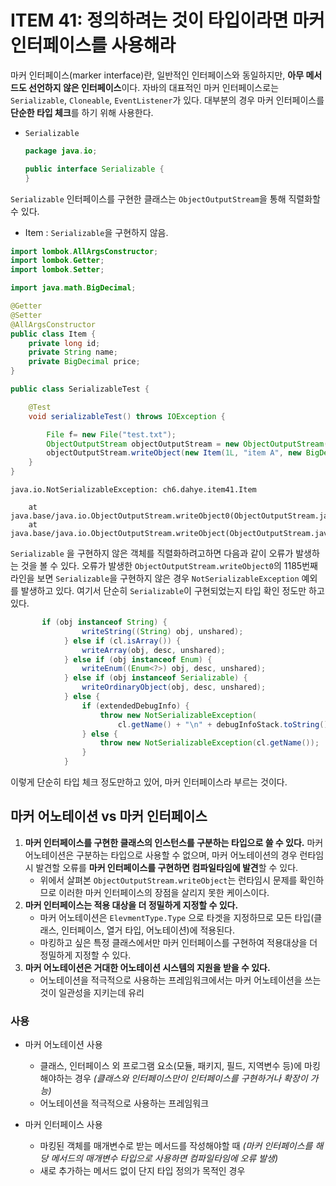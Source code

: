 # ITEM 41: 정의하려는 것이 타입이라면 마커 인터페이스를 사용해라

마커 인터페이스(marker interface)란, 일반적인 인터페이스와  동일하지만, **아무 메서드도 선언하지 않은 인터페이스**이다. 자바의 대표적인 마커 인터페이스로는 `Serializable`, `Cloneable`, `EventListener`가 있다. 
대부분의 경우 마커 인터페이스를 **단순한 타입 체크**를 하기 위해 사용한다.

- `Serializable`

    ```java
    package java.io;
    
    public interface Serializable {
    }
    ```

`Serializable` 인터페이스를 구현한 클래스는 `ObjectOutputStream`을 통해 직렬화할 수 있다.

- Item : `Serializable`을 구현하지 않음.

```java
import lombok.AllArgsConstructor;
import lombok.Getter;
import lombok.Setter;

import java.math.BigDecimal;

@Getter
@Setter
@AllArgsConstructor
public class Item {
    private long id;
    private String name;
    private BigDecimal price;
}
```

```java
public class SerializableTest {

    @Test
    void serializableTest() throws IOException {

        File f= new File("test.txt");
        ObjectOutputStream objectOutputStream = new ObjectOutputStream(new FileOutputStream(f));
        objectOutputStream.writeObject(new Item(1L, "item A", new BigDecimal(30000)));
    }
}
```

```
java.io.NotSerializableException: ch6.dahye.item41.Item

    at java.base/java.io.ObjectOutputStream.writeObject0(ObjectOutputStream.java:1185)
    at java.base/java.io.ObjectOutputStream.writeObject(ObjectOutputStream.java:349)
```

`Serializable` 을 구현하지 않은 객체를 직렬화하려고하면 다음과 같이 오류가 발생하는 것을 볼 수 있다. 오류가 발생한 `ObjectOutputStream.writeObject0`의 1185번째 라인을 보면 `Serializable`을 구현하지 않은 경우 `NotSerializableException` 예외를 발생하고 있다. 여기서 단순히 `Serializable`이 구현되었는지 타입 확인 정도만 하고 있다.

```java
       if (obj instanceof String) {
                writeString((String) obj, unshared);
            } else if (cl.isArray()) {
                writeArray(obj, desc, unshared);
            } else if (obj instanceof Enum) {
                writeEnum((Enum<?>) obj, desc, unshared);
            } else if (obj instanceof Serializable) {
                writeOrdinaryObject(obj, desc, unshared);
            } else {
                if (extendedDebugInfo) {
                    throw new NotSerializableException(
                        cl.getName() + "\n" + debugInfoStack.toString());
                } else {
                    throw new NotSerializableException(cl.getName());
                }
            }
```

이렇게 단순히 타입 체크 정도만하고 있어, 마커 인터페이스라 부르는 것이다.

## 마커 어노테이션 vs 마커 인터페이스

1. **마커 인터페이스를 구현한 클래스의 인스턴스를 구분하는 타입으로 쓸 수 있다.** 마커 어노테이션은 구분하는 타입으로 사용할 수 없으며, 마커 어노테이션의 경우 런타임시 발견할 오류를 **마커 인터페이스를 구현하면 컴파일타임에 발견**할 수 있다.
    - 위에서 살펴본 `ObjectOutputStream.writeObject`는 런타임시 문제를 확인하므로 이러한 마커 인터페이스의 장점을 살리지 못한 케이스이다.
2. **마커 인터페이스는 적용 대상을 더 정밀하게 지정할 수 있다.**
    - 마커 어노테이션은 `ElevmentType.Type` 으로 타겟을 지정하므로 모든 타입(클래스, 인터페이스, 열거 타입, 어노테이션)에 적용된다.
    - 마킹하고 싶은 특정 클래스에서만 마커 인터페이스를 구현하여 적용대상을 더 정밀하게 지정할 수 있다.
3. **마커 어노테이션은 거대한 어노테이션 시스템의 지원을 받을 수 있다.**
    - 어노테이션을 적극적으로 사용하는 프레임워크에서는 마커 어노테이션을 쓰는 것이 일관성을 지키는데 유리

### 사용

- 마커 어노테이션 사용

    - 클래스, 인터페이스 외 프로그램 요소(모듈, 패키지, 필드, 지역변수 등)에 마킹해야하는 경우
        *(클래스와 인터페이스만이 인터페이스를 구현하거나 확장이 가능)*
    - 어노테이션을 적극적으로 사용하는 프레임워크

- 마커 인터페이스 사용

    - 마킹된 객체를 매개변수로 받는 메서드를 작성해야할 때
        *(마커 인터페이스를 해당 메서드의 매개변수 타입으로 사용하면 컴파일타임에 오류 발생)*
    - 새로 추가하는 메서드 없이 단지 타입 정의가 목적인 경우

    